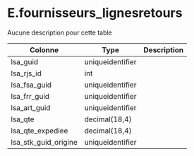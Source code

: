 # E.fournisseurs_lignesretours

Aucune description pour cette table

Colonne|Type|Description
---|---|---
lsa_guid|uniqueidentifier|
lsa_rjs_id|int|
lsa_fsa_guid|uniqueidentifier|
lsa_frr_guid|uniqueidentifier|
lsa_art_guid|uniqueidentifier|
lsa_qte|decimal(18,4)|
lsa_qte_expediee|decimal(18,4)|
lsa_stk_guid_origine|uniqueidentifier|
